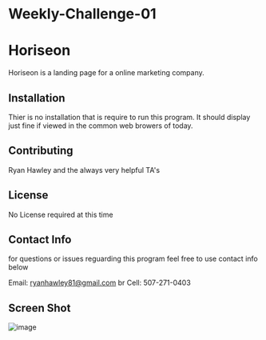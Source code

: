 # Weekly-Challenge-01

# Horiseon

Horiseon is a landing page for a online marketing company.

## Installation

Thier is no installation that is require to run this program. It should display just fine if viewed in the common web browers of today.



## Contributing
 Ryan Hawley and the always very helpful TA's

## License
No License required at this time

## Contact Info
for questions or issues reguarding this program feel free to use contact info below

Email: ryanhawley81@gmail.com
br
Cell: 507-271-0403

## Screen Shot
![image](https://user-images.githubusercontent.com/69350049/92323203-64ca5480-effc-11ea-9bc6-a0605d172ed3.png)